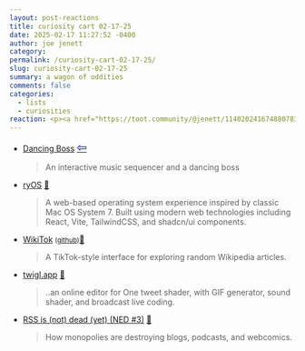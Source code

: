 ```yaml
---
layout: post-reactions
title: curiosity cart 02-17-25
date: 2025-02-17 11:27:52 -0400
author: joe jenett
category: 
permalink: /curiosity-cart-02-17-25/
slug: curiosity-cart-02-17-25
summary: a wagon of oddities
comments: false
categories:
  - lists
  - curiosities
reaction: <p><a href="https://toot.community/@jenett/114020241674880783#favorited-by-109326597713827183"><img src="https://static.toot.community/cache/accounts/avatars/112/757/571/850/957/359/original/71a15e19bfc75e90.png" alt="" width="48"><br><span style="font-size:.8em;">Pamela</span></a></p>
---
```

<ul class="links">
	<li><a title="Dancing Boss by Laura Sirvent" href="https://boss.laurasirvent.com/">Dancing Boss</a>  <a title="source" href="https://waxy.org/2025/02/dancing-boss/"><span style="font-size:1.5em;color:blue;">&#8678;</span></a><blockquote><p>An interactive music sequencer and a dancing boss</p></blockquote></li>
	<li><a title="ryOS by Ryo Lu" href="https://os.ryo.lu/">ryOS</a> <a title="source" href="https://pinboard.in/u:arnicas">📌</a><blockquote><p>A web-based operating system experience inspired by classic Mac OS System 7. Built using modern web technologies including React, Vite, TailwindCSS, and shadcn/ui components.</p></blockquote></li>
	<li><a title="WikiTok by IsaacGemal" href="https://wikitok.vercel.app/">WikiTok</a> <small>(<a href="https://github.com/IsaacGemal/wikitok">github</a>)</small><a title="source" href="https://pinboard.in/u:bekishore">📌</a><blockquote><p>A TikTok-style interface for exploring random Wikipedia articles.</p></blockquote></li>
	<li><a title="twigl.app" href="https://twigl.app/">twigl.app</a> <a title="source" href="https://pinboard.in/u:arnicas">📌</a><blockquote><p>..an online editor for One tweet shader, with GIF generator, sound shader, and broadcast live coding.</p></blockquote></li>
	<li><a title="RSS is (not) dead (yet) (NED #3) – a webcomic" href="https://audmcname.com/comics/rss-is-not-dead-yet/">RSS is (not) dead (yet) (NED #3)</a> <a title="source" href="https://pinboard.in/u:cogdog">📌</a><blockquote><p>How monopolies are destroying blogs, podcasts, and webcomics.</p></blockquote></li>
</ul>
<a style="display:none;" href="https://brid.gy/publish/mastodon"><small>(cross-posted to mastodon)</small></a>